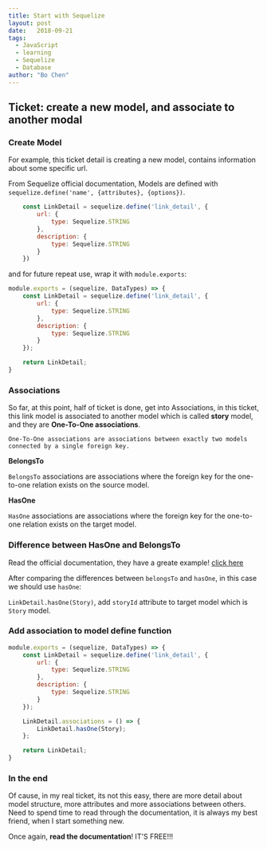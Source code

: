 ```yaml
---
title: Start with Sequelize
layout: post
date:   2018-09-21
tags: 
  - JavaScript
  - learning
  - Sequelize
  - Database
author: "Bo Chen"
---
```


## Ticket: create a new model, and associate to another modal

### Create Model
For example, this ticket detail is creating a new model, contains information about some specific url.

From Sequelize official documentation, Models are defined with `sequelize.define('name', {attributes}, {options})`.

```js
    const LinkDetail = sequelize.define('link_detail', {
        url: {
            type: Sequelize.STRING
        },
        description: {
            type: Sequelize.STRING
        }
    })
```

and for future repeat use, wrap it with `module.exports`: 

```js
module.exports = (sequelize, DataTypes) => {
    const LinkDetail = sequelize.define('link_detail', {
        url: {
            type: Sequelize.STRING
        },
        description: {
            type: Sequelize.STRING
        }
    });

    return LinkDetail;
}
```

<!-- more --> 

### Associations
So far, at this point, half of ticket is done, get into Associations, in this ticket, this link model is associated to another model which is called **story** model, and they are **One-To-One associations**.

    One-To-One associations are associations between exactly two models connected by a single foreign key.

**BelongsTo**

`BelongsTo` associations are associations where the foreign key for the one-to-one relation exists on the source model.

**HasOne**

`HasOne` associations are associations where the foreign key for the one-to-one relation exists on the target model.

### Difference between HasOne and BelongsTo

Read the official documentation, they have a greate example! [click here](http://docs.sequelizejs.com/manual/tutorial/associations.html#one-to-one-associations)

After comparing the differences between `belongsTo` and `hasOne`, in this case we should use `hasOne`:

`LinkDetail.hasOne(Story)`, add `storyId` attribute to target model which is `Story` model.

### Add association to model define function

```js
module.exports = (sequelize, DataTypes) => {
    const LinkDetail = sequelize.define('link_detail', {
        url: {
            type: Sequelize.STRING
        },
        description: {
            type: Sequelize.STRING
        }
    });

    LinkDetail.associations = () => {
        LinkDetail.hasOne(Story);
    };

    return LinkDetail;
}
```

### In the end

Of cause, in my real ticket, its not this easy, there are more detail about model structure, more attributes and more associations between others. Need to spend time to read through the documentation, it is always my best friend, when I start something new.

Once again, **read the documentation**! IT'S FREE!!!

